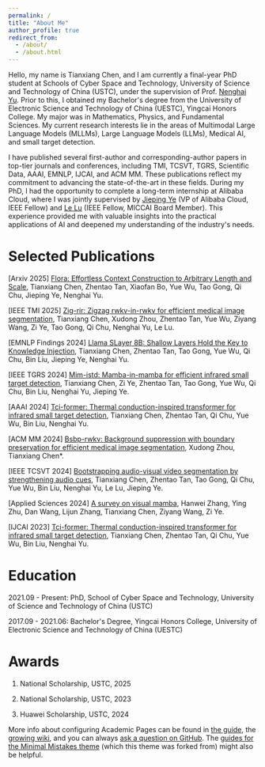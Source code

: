 ```yaml
---
permalink: /
title: "About Me"
author_profile: true
redirect_from: 
  - /about/
  - /about.html
---
```



Hello, my name is Tianxiang Chen, and I am currently a final-year PhD student at Schools of Cyber Space and Technology, University of Science and Technology of China (USTC), under the supervision of Prof. [Nenghai Yu](https://scholar.google.com/citations?user=7620QAMAAAAJ&hl=en). Prior to this, I obtained my Bachelor's degree from the University of Electronic Science and Technology of China (UESTC), Yingcai Honors College. My major was in Mathematics, Physics, and Fundamental Sciences. My current research interests lie in the areas of Multimodal Large Language Models (MLLMs), Large Language Models (LLMs), Medical AI, and small target detection.

I have published several first-author and corresponding-author papers in top-tier journals and conferences, including TMI, TCSVT, TGRS, Scientific Data, AAAI, EMNLP, IJCAI, and ACM MM. These publications reflect my commitment to advancing the state-of-the-art in these fields. During my PhD, I had the opportunity to complete a long-term internship at Alibaba Cloud, where I was jointly supervised by [Jieping Ye](https://scholar.google.com/citations?user=T9AzhwcAAAAJ&hl=en) (VP of Alibaba Cloud, IEEE Fellow) and [Le Lu](https://scholar.google.com/citations?user=kZn0f6gAAAAJ&hl=en) (IEEE Fellow, MICCAI Board Member). This experience provided me with valuable insights into the practical applications of AI and deepened my understanding of the industry's needs. 

Selected Publications
======
[Arxiv 2025] [Flora: Effortless Context Construction to Arbitrary Length and Scale](https://arxiv.org/pdf/2507.19786?), Tianxiang Chen, Zhentao Tan, Xiaofan Bo, Yue Wu, Tao Gong, Qi Chu, Jieping Ye, Nenghai Yu.

[IEEE TMI 2025] [Zig-rir: Zigzag rwkv-in-rwkv for efficient medical image segmentation](https://ieeexplore.ieee.org/abstract/document/10969076/), Tianxiang Chen, Xudong Zhou, Zhentao Tan, Yue Wu, Ziyang Wang, Zi Ye, Tao Gong, Qi Chu, Nenghai Yu, Le Lu.

[EMNLP Findings 2024] [Llama SLayer 8B: Shallow Layers Hold the Key to Knowledge Injection](https://arxiv.org/pdf/2410.02330?), Tianxiang Chen, Zhentao Tan, Tao Gong, Yue Wu, Qi Chu, Bin Liu, Jieping Ye, Nenghai Yu.

[IEEE TGRS 2024] [Mim-istd: Mamba-in-mamba for efficient infrared small target detection](https://ieeexplore.ieee.org/abstract/document/10740056/), Tianxiang Chen, Zi Ye, Zhentao Tan, Tao Gong, Yue Wu, Qi Chu, Bin Liu, Nenghai Yu, Jieping Ye.

[AAAI 2024] [Tci-former: Thermal conduction-inspired transformer for infrared small target detection](https://ojs.aaai.org/index.php/AAAI/article/download/27882/27789), Tianxiang Chen, Zhentao Tan, Qi Chu, Yue Wu, Bin Liu, Nenghai Yu.

[ACM MM 2024] [Bsbp-rwkv: Background suppression with boundary preservation for efficient medical image segmentation](https://dl.acm.org/doi/abs/10.1145/3664647.3681033), Xudong Zhou, Tianxiang Chen*.

[IEEE TCSVT 2024] [Bootstrapping audio-visual video segmentation by strengthening audio cues](https://ieeexplore.ieee.org/abstract/document/10735252/), Tianxiang Chen, Zhentao Tan, Tao Gong, Qi Chu, Yue Wu, Bin Liu, Nenghai Yu, Le Lu, Jieping Ye.

[Applied Sciences 2024] [A survey on visual mamba](https://www.mdpi.com/2076-3417/14/13/5683), Hanwei Zhang, Ying Zhu, Dan Wang, Lijun Zhang, Tianxiang Chen, Ziyang Wang, Zi Ye.

[IJCAI 2023] [Tci-former: Thermal conduction-inspired transformer for infrared small target detection](https://www.ijcai.org/proceedings/2023/0066.pdf), Tianxiang Chen, Zhentao Tan, Qi Chu, Yue Wu, Bin Liu, Nenghai Yu.

Education
======

2021.09 - Present: PhD, School of Cyber Space and Technology, University of Science and Technology of China (USTC)

2017.09 - 2021.06: Bachelor's Degree, Yingcai Honors College, University of Electronic Science and Technology of China (UESTC)


Awards
======
1. National Scholarship, USTC, 2025
   
2. National Scholarship, USTC, 2023
   
3. Huawei Scholarship, USTC, 2024


More info about configuring Academic Pages can be found in [the guide](https://academicpages.github.io/markdown/), the [growing wiki](https://github.com/academicpages/academicpages.github.io/wiki), and you can always [ask a question on GitHub](https://github.com/academicpages/academicpages.github.io/discussions). The [guides for the Minimal Mistakes theme](https://mmistakes.github.io/minimal-mistakes/docs/configuration/) (which this theme was forked from) might also be helpful.
